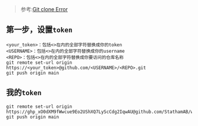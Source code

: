 > 参考:[Git clone Error](https://blog.csdn.net/qq_37255976/article/details/134558484)

## 第一步，设置`token`
```text
<your_token>：包括<>在内的全部字符替换成你的token
<USERNAME>：包括<>在内的全部字符替换成你的username
<REPO>：包括<>在内的全部字符替换成你要访问的仓库名称
git remote set-url origin  https://<your_token>@github.com/<USERNAME>/<REPO>.git
git push origin main
```
## 我的`token`
```text
git remote set-url origin  https://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@github.com/StathamAB/website.git
git push origin main
```